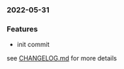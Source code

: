 ### 2022-05-31

### Features
+ init commit

see <a href='https://github.com/mrjackwills/leafcast_pi/blob/main/CHANGELOG.md'>CHANGELOG.md</a> for more details
